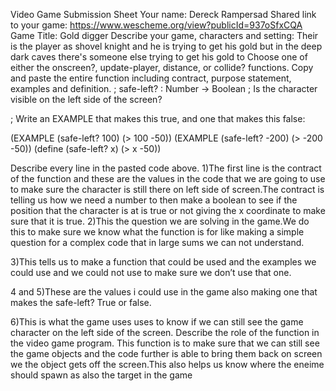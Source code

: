 Video Game Submission Sheet
Your name:
Dereck Rampersad
Shared link to your game:
https://www.wescheme.org/view?publicId=937oSfxCQA
Game Title: 
Gold digger
Describe your game, characters and setting: 
Their is the player as shovel knight and he is trying to get his gold but in the deep dark caves there's someone else trying to get his gold to
Choose one of either the onscreen?, update-player, distance, or collide? functions. Copy and paste the entire function including contract, purpose statement, examples and definition. 
; safe-left? : Number -> Boolean
; Is the character visible on the left side of the screen?

; Write an EXAMPLE that makes this true, and one that makes this false:

(EXAMPLE (safe-left? 100) (> 100 -50))
(EXAMPLE (safe-left? -200) (> -200 -50))
(define (safe-left? x) (> x -50))


Describe every line in the pasted code above.
1)The first line is the contract of the function and these are the values in the code that we are going to use to make sure the character is still there on left side of screen.The contract is telling us how we need a number to then make a boolean to see if the position that the character is at is true or not giving the x coordinate to make sure that it is true.
2)This the question we are solving in the game.We do this to make sure we know what the function is for like making a simple question for a complex code that in large sums we can not understand.

3)This tells us to make a function that could be used and the examples we could use and we could not use to make sure we don’t use that one.

4 and 5)These are the values i could use in the game also making one that makes the safe-left? True or false.

6)This is what the game uses uses to know if we can still see the game character on the left side of the screen.
Describe the role of the function in the video game program.
This function is to make sure that we can still see the game objects and the code further is able to bring them back on screen we the object gets off the screen.This also helps us know where the eneime should spawn as also the target in the game
